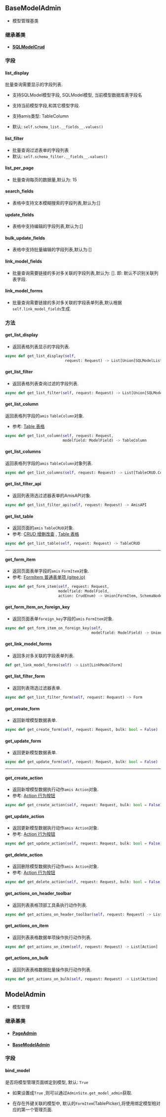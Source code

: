 ## BaseModelAdmin

- 模型管理基类

### 继承基类

- #### [SQLModelCrud](../../crud/SQLModelCrud)

### 字段

#### list_display

批量查询需要显示的字段列表.

- 支持SQLModel模型字段, SQLModel模型, 当前模型数据库表字段名
- 支持当前模型字段,和其它模型字段.
- 支持amis类型:  TableColumn

- 默认: `self.schema_list.__fields__.values()`

#### list_filter

- 批量查询过滤表单的字段列表
- 默认: `self.schema_filter.__fields__.values()`

#### list_per_page

- 批量查询每页的数据量,默认为: 15

#### search_fields

- 表格中支持文本模糊搜索的字段列表,默认为:[]

#### update_fields

- 表格中支持编辑的字段列表,默认为:[]

#### bulk_update_fields

- 表格中支持批量编辑的字段列表,默认为:[]

#### link_model_fields

- 批量查询需要链接的多对多关联的字段列表,默认为: []. 即: 默认不识别关联列表字段.

#### link_model_forms

- 批量查询需要链接的多对多关联的字段表单列表,默认根据`self.link_model_fields`生成.

### 方法

#### get_list_display

- 返回表格列表显示的字段列表.

```python
async def get_list_display(self,
                           request: Request) -> List[Union[SQLModelListField, TableCRUD.Column]]
```

#### get_list_filter

- 返回表格列表查询过滤的字段列表.

```python
async def get_list_filter(self, request: Request) -> List[Union[SQLModelListField, FormItem]]
```

#### get_list_column

返回表格列字段的`amis` `TableColumn`对象.

- 参考: [Table 表格](https://baidu.gitee.io/amis/zh-CN/components/table#列配置属性表)

```python
async def get_list_column(self, request: Request,
                          modelfield: ModelField) -> TableColumn
```

#### get_list_columns

返回表格列字段的`amis` `TableColumn`对象列表.

```python
async def get_list_columns(self, request: Request) -> List[TableCRUD.Column]
```

#### get_list_filter_api

- 返回列表筛选过滤器表单的AmisAPI对象.

```python
async def get_list_filter_api(self, request: Request) -> AmisAPI
```

#### get_list_table

- 返回页面的`amis` `TableCRUD`对象.
- 参考: [CRUD 增删改查](https://baidu.gitee.io/amis/zh-CN/components/crud)
  , [Table 表格](https://baidu.gitee.io/amis/zh-CN/components/table)

```python
async def get_list_table(self, request: Request) -> TableCRUD
```

---

#### get_form_item

- 返回页面表单字段的`amis` `FormItem`对象.
- 参考: [FormItem 普通表单项 (gitee.io)](https://baidu.gitee.io/amis/zh-CN/components/form/formitem)

```python
async def get_form_item(self, request: Request,
                        modelfield: ModelField,
                        action: CrudEnum) -> Union[FormItem, SchemaNode]
```

#### get_form_item_on_foreign_key

- 返回页面表单`foreign_key`字段的`amis` `FormItem`对象.

```python
async def get_form_item_on_foreign_key(self,
                                       modelfield: ModelField) -> Union[Service, SchemaNode]
```

#### get_link_model_forms

- 返回多对多关联的字段表单列表.

```python
def get_link_model_forms(self) -> List[LinkModelForm]
```

#### get_list_filter_form

- 返回列表筛选过滤器表单.

```python
async def get_list_filter_form(self, request: Request) -> Form
```

#### get_create_form

- 返回新增模型数据表单.

```python
async def get_create_form(self, request: Request, bulk: bool = False) -> Form
```

#### get_update_form

- 返回更新模型数据表单.

```python
async def get_update_form(self, request: Request, bulk: bool = False) -> Form
```

---

#### get_create_action

- 返回新增模型数据执行动作`amis Action`对象.
- 参考: [Action 行为按钮](https://baidu.gitee.io/amis/zh-CN/components/action?page=1#弹框)

```python
async def get_create_action(self, request: Request, bulk: bool = False) -> Optional[Action]
```

#### get_update_action

- 返回更新模型数据执行动作`amis Action`对象.
- 参考: [Action 行为按钮](https://baidu.gitee.io/amis/zh-CN/components/action?page=1#弹框)

```python
async def get_update_action(self, request: Request, bulk: bool = False) -> Optional[Action]
```

#### get_delete_action

- 返回删除模型数据执行动作`amis Action`对象.
- 参考: [Action 行为按钮](https://baidu.gitee.io/amis/zh-CN/components/action?page=1#弹框)

```python
async def get_delete_action(self, request: Request, bulk: bool = False) -> Optional[Action]
```

#### get_actions_on_header_toolbar

- 返回列表表格顶部工具条执行动作列表.

```python
async def get_actions_on_header_toolbar(self, request: Request) -> List[Action]
```

#### get_actions_on_item

- 返回列表表格数据单项操作执行动作列表.

```python
async def get_actions_on_item(self, request: Request) -> List[Action]
```

#### get_actions_on_bulk

- 返回列表表格数据批量操作执行动作列表.

```python
async def get_actions_on_bulk(self, request: Request) -> List[Action]
```

## ModelAdmin

- 模型管理

### 继承基类

- #### [PageAdmin](../PageAdmin)

- #### [BaseModelAdmin](#BaseModelAdmin)

### 字段

#### bind_model

是否将模型管理页面绑定到模型, 默认: `True`

- 如果设置成`True` ,则可以通过`AdminSite.get_model_admin`获取.

- 在存在外键关联的模型中, 默认的`FormItem`(TablePicker),将使用绑定模型相对应的第一个管理页面.

